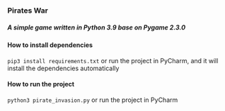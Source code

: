 ### Pirates War
##### A simple game written in Python 3.9 base on Pygame 2.3.0

#### How to install dependencies
```pip3 install requirements.txt``` 
or
run the project in PyCharm, and it will install the dependencies automatically

#### How to run the project
```python3 pirate_invasion.py```
or 
run the project in PyCharm